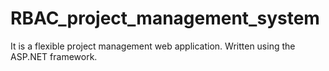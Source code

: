 RBAC_project_management_system
==============================

It is a flexible project management web application. Written using the ASP.NET framework.
